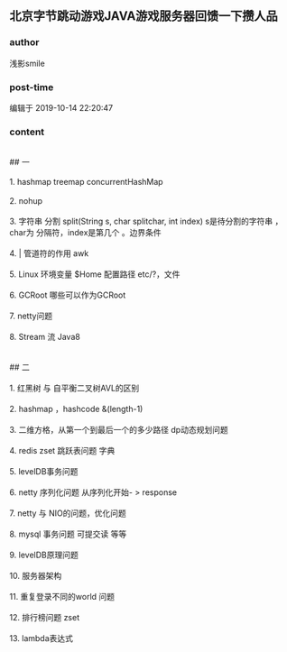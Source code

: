## 北京字节跳动游戏JAVA游戏服务器回馈一下攒人品
### author 
浅影smile
### post-time 

编辑于  2019-10-14 22:20:47
### content 
<div class="post-topic-des nc-post-content">
 <div>
  <br/>
 </div>
 <div>
  ## 一
 </div>
 <div>
  <br/>
 </div>
 <div>
  1. hashmap treemap concurrentHashMap
 </div>
 <div>
  <br/>
 </div>
 <div>
  2. nohup
 </div>
 <div>
  <br/>
 </div>
 <div>
  3. 字符串 分割 split(String s, char splitchar, int index) s是待分割的字符串 ，char为 分隔符，index是第几个 。边界条件
 </div>
 <div>
  <br/>
 </div>
 <div>
  4. | 管道符的作用 awk
 </div>
 <div>
  <br/>
 </div>
 <div>
  5. Linux 环境变量 $Home 配置路径 etc/?，文件
 </div>
 <div>
  <br/>
 </div>
 <div>
  6. GCRoot 哪些可以作为GCRoot
 </div>
 <div>
  <br/>
 </div>
 <div>
  7. netty问题
 </div>
 <div>
  <br/>
 </div>
 <div>
  8. Stream 流 Java8
 </div>
 <div>
  <br/>
 </div>
 <div>
  <br/>
 </div>
 <div>
  ## 二
 </div>
 <div>
  <br/>
 </div>
 <div>
  1. 红黑树 与 自平衡二叉树AVL的区别
 </div>
 <div>
  <br/>
 </div>
 <div>
  2. hashmap ，hashcode &amp;(length-1)
 </div>
 <div>
  <br/>
 </div>
 <div>
  3. 二维方格，从第一个到最后一个的多少路径 dp动态规划问题
 </div>
 <div>
  <br/>
 </div>
 <div>
  4. redis zset 跳跃表问题 字典
 </div>
 <div>
  <br/>
 </div>
 <div>
  5. levelDB事务问题
 </div>
 <div>
  <br/>
 </div>
 <div>
  6. netty 序列化问题 从序列化开始- &gt; response
 </div>
 <div>
  <br/>
 </div>
 <div>
  7. netty 与 NIO的问题，优化问题
 </div>
 <div>
  <br/>
 </div>
 <div>
  8. mysql 事务问题 可提交读 等等
 </div>
 <div>
  <br/>
 </div>
 <div>
  9. levelDB原理问题
 </div>
 <div>
  <br/>
 </div>
 <div>
  10. 服务器架构
 </div>
 <div>
  <br/>
 </div>
 <div>
  11. 重复登录不同的world 问题
 </div>
 <div>
  <br/>
 </div>
 <div>
  12. 排行榜问题 zset
 </div>
 <div>
  <br/>
 </div>
 <div>
  13. lambda表达式
 </div>
</div>
